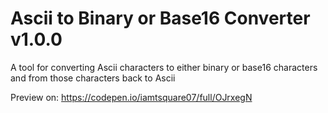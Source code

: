 # Ascii to Binary or Base16 Converter v1.0.0
A tool for converting Ascii characters to either binary or base16 characters and from those characters back to Ascii

Preview on: https://codepen.io/iamtsquare07/full/OJrxegN

